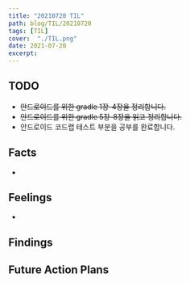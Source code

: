 ```yaml
---
title: "20210720 TIL"
path: blog/TIL/20210720
tags: [TIL]
cover:  "./TIL.png"
date: 2021-07-20
excerpt: 
---
```

## TODO 

* ~~안드로이드를 위한 gradle 1장-4장을 정리합니다.~~
* ~~안드로이드를 위한 gradle 5장-8장을 읽고 정리합니다.~~
* 안드로이드 코드랩 테스트 부분을 공부를 완료합니다. 

## Facts
- 

## Feelings

* 

## Findings


## Future Action Plans



